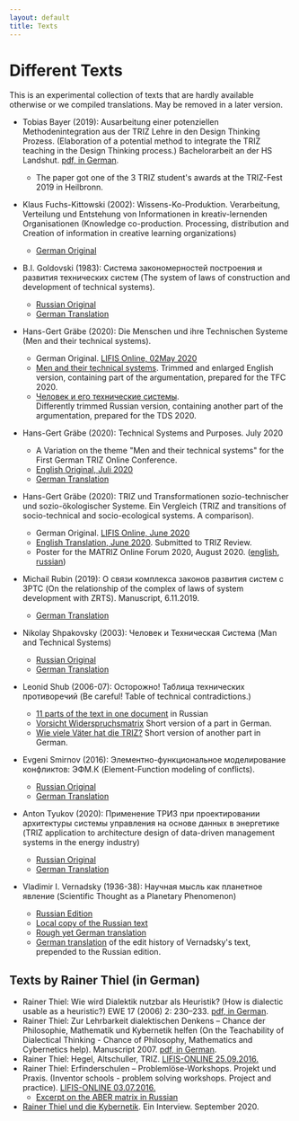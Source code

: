 ```yaml
---
layout: default
title: Texts
---
```


# Different Texts

This is an experimental collection of texts that are hardly available
otherwise or we compiled translations.  May be removed in a later version. 

* Tobias Bayer (2019): Ausarbeitung einer potenziellen Methodenintegration aus
  der TRIZ Lehre in den Design Thinking Prozess. (Elaboration of a potential
  method to integrate the TRIZ teaching in the Design Thinking process.)
  Bachelorarbeit an der HS Landshut.
  [pdf, in German](Texts/BayerTobias-2019.pdf).
  * The paper got one of the 3 TRIZ student's awards at the TRIZ-Fest 2019 in
    Heilbronn.

* Klaus Fuchs-Kittowski (2002): Wissens-Ko-Produktion. Verarbeitung, Verteilung
  und Entstehung von Informationen in kreativ-lernenden Organisationen
  (Knowledge co-production. Processing, distribution and Creation of
  information in creative learning organizations)
  * [German Original](http://www.informatik.uni-leipzig.de/~graebe/Texte/Fuchs-02.pdf)

* B.I. Goldovski (1983): Система закономерностей построения и развития
  технических систем (The system of laws of construction and development of
  technical systems).
  * [Russian Original](https://triz-summit.ru/file.php/id/f303253-file-original.pdf)
  * [German Translation](Texts/Goldovski-1983-de.pdf)

* Hans-Gert Gräbe (2020): Die Menschen und ihre Technischen Systeme (Men and
  their technical systems).
  * German Original. [LIFIS Online, 02May 2020](http://dx.doi.org/10.14625/graebe_20200519)
  * [Men and their technical systems](https://hg-graebe.de/EigeneTexte/mts-20-en.pdf).
    Trimmed and enlarged English version, containing part of the argumentation, prepared
    for the TFC 2020.
  * [Человек и его технические системы](https://hg-graebe.de/EigeneTexte/TDS-2020.pdf).  
    Differently trimmed Russian version, containing another part of the
    argumentation, prepared for the TDS 2020.

* Hans-Gert Gräbe (2020): Technical Systems and Purposes. July 2020
    * A Variation on the theme "Men and their technical systems" for the First German
      TRIZ Online Conference. 
    * [English Original, Juli 2020](https://hg-graebe.de/EigeneTexte/DAT-20-en.pdf)
    * [German Translation](https://hg-graebe.de/EigeneTexte/DAT-20-de.pdf)

* Hans-Gert Gräbe (2020): TRIZ und Transformationen sozio-technischer und sozio-ökologischer Systeme.
  Ein Vergleich (TRIZ and transitions of socio-technical and socio-ecological systems. A comparison). 
  * German Original. [LIFIS Online, June 2020](http://dx.doi.org/10.14625/graebe_20200627)
  * [English Translation, June 2020](https://hg-graebe.de/EigeneTexte/sys-20-en.pdf). Submitted to
    TRIZ Review.
  * Poster for the MATRIZ Online Forum 2020, August 2020.
    ([english](https://hg-graebe.de/EigeneTexte/MOF-20-en.pdf),
    [russian](https://hg-graebe.de/EigeneTexte/MOF-20-ru.pdf))

* Michail Rubin (2019): О связи комплекса законов развития систем с ЗРТС (On
  the relationship of the complex of laws of system development with ZRTS).
  Manuscript, 6.11.2019.
  * [German Translation](Texts/Rubin-19-de.pdf)

* Nikolay Shpakovsky (2003): Человек и Техническая Система (Man and Technical
  Systems)
  * [Russian Original](Texts/Shpakovsky-mts-ru.pdf)
  * [German Translation](Texts/Shpakovsky-mts-de.pdf)

* Leonid Shub (2006-07): Осторожно! Таблица технических противоречий (Be
  careful! Table of technical contradictions.)
  * [11 parts of the text in one document](Texts/Shub-2006-Web.pdf) in Russian
  * [Vorsicht Widerspruchsmatrix](Texts/Shub-2006.pdf) Short version of a
    part in German.
  * [Wie viele Väter hat die TRIZ?](Texts/Shub-2007.pdf) Short version of
    another part in German.

* Evgeni Smirnov (2016): Элементно-функциональное моделирование конфликтов:
  ЭФМ.К (Element-Function modeling of conflicts).
  * [Russian Original](Texts/Smirnov-2016-ru.pdf)
  * [German Translation](Texts/Smirnov-2016-de.pdf)

* Anton Tyukov (2020): Применение ТРИЗ при проектировании архитектуры системы
  управления на основе данных в энергетике (TRIZ application to architecture
  design of data-driven management systems in the energy industry)
  * [Russian Original](Texts/Tyukov-2020.pdf)
  * [German Translation](Texts/Tyukov-2020-de.pdf)
  
* Vladimir I. Vernadsky (1936-38): Научная мысль как планетное явление
  (Scientific Thought as a Planetary Phenomenon)
  * [Russian Edition](http://vernadsky.lib.ru/e-texts/archive/thought.pdf)
  * [Local copy of the Russian text](Texts/Vernadsky1938-ru.pdf)
  * [Rough yet German translation](Texts/Vernadsky1938-de.pdf)
  * [German translation](Texts/Vernadsky1938-EditHistory-de.pdf) of the edit
    history of Vernadsky's text, prepended to the Russian edition.
  
## Texts by Rainer Thiel (in German)

* Rainer Thiel: Wie wird Dialektik nutzbar als Heuristik? (How is dialectic
  usable as a heuristic?) EWE 17 (2006) 2: 230–233.
  [pdf, in German](Texts/HegelHoerz-05.pdf).
* Rainer Thiel: Zur Lehrbarkeit dialektischen Denkens – Chance der
  Philosophie, Mathematik und Kybernetik helfen (On the Teachability of
  Dialectical Thinking - Chance of Philosophy, Mathematics and Cybernetics
  help). Manuscript 2007. [pdf, in German](Texts/Thiel-07.pdf).
* Rainer Thiel: Hegel, Altschuller, TRIZ.
  [LIFIS-ONLINE 25.09.2016.](http://dx.doi.org/10.14625/thiel_20160925)
* Rainer Thiel: Erfinderschulen – Problemlöse-Workshops.  Projekt und Praxis.
  (Inventor schools - problem solving workshops. Project and practice).
  [LIFIS-ONLINE 03.07.2016.](http://dx.doi.org/10.14625/thiel_20160703)
  - [Excerpt on the ABER matrix in Russian](Texts/Thiel-16-ru.pdf)
* [Rainer Thiel und die Kybernetik](Texts/Thiel-Kybernetik.pdf).  Ein
  Interview. September 2020. 
  